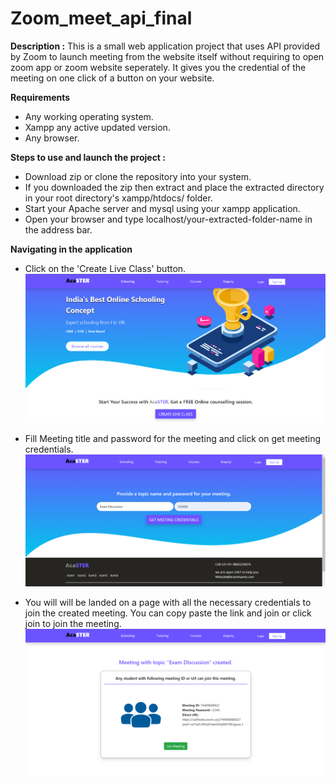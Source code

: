 # Zoom_meet_api_final

**Description :**
This is a small web application project that uses API provided by Zoom to launch meeting from the website itself without requiring to open zoom app or zoom website seperately. It gives you the credential of the meeting on one click of a button on your website.


**Requirements**
* Any working operating system.
* Xampp any active updated version.
* Any browser.

**Steps to use and launch the project :**
* Download zip or clone the repository into your system.
* If you downloaded the zip then extract and place the extracted directory in your root directory's xampp/htdocs/ folder.
* Start your Apache server and mysql using your xampp application.
* Open your browser and type localhost/your-extracted-folder-name in the address bar.


**Navigating in the application**
* Click on the 'Create Live Class' button.
![Home Page](https://raw.githubusercontent.com/avaneeshdayadav/Zoom_meet_api_final/main/img/zoom_meet_home.png)


* Fill Meeting title and password for the meeting and click on get meeting credentials.
![Password Page](https://raw.githubusercontent.com/avaneeshdayadav/Zoom_meet_api_final/main/img/zoom_pass_page.png)


* You will will be landed on a page with all the necessary credentials to join the created meeting. You can copy paste the link and join or click join to join the meeting.
![Credential Page](https://raw.githubusercontent.com/avaneeshdayadav/Zoom_meet_api_final/main/img/zoom_meet_cred.png)



